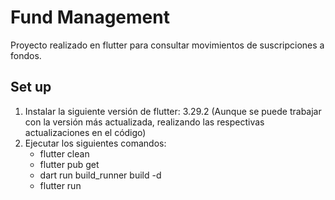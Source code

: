 # Fund Management

Proyecto realizado en flutter para consultar movimientos de suscripciones a fondos.

## Set up

1. Instalar la siguiente versión de flutter: 3.29.2 (Aunque se puede trabajar con la versión más actualizada, realizando las respectivas actualizaciones en el código)
2. Ejecutar los siguientes comandos:
   - flutter clean
   - flutter pub get
   - dart run build_runner build -d
   - flutter run
